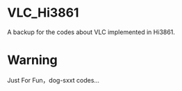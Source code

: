 # VLC_Hi3861
A backup for the codes about VLC implemented in Hi3861.
# Warning
Just For Fun，dog-sxxt codes...
